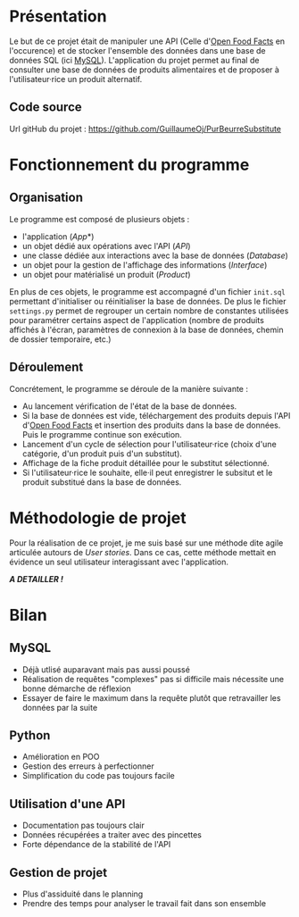 # Présentation

Le but de ce projet était de manipuler une API (Celle d'[Open Food Facts](https://fr.openfoodfacts.org/) en l'occurence) et de stocker l'ensemble des données dans une base de données SQL (ici [MySQL](https://www.mysql.com/fr/)).
L'application du projet permet au final de consulter une base de données de produits alimentaires et de proposer à l'utilisateur·rice un produit alternatif.

## Code source

Url gitHub du projet : https://github.com/GuillaumeOj/PurBeurreSubstitute

# Fonctionnement du programme

## Organisation

Le programme est composé de plusieurs objets :
- l'application (*App**)
- un objet dédié aux opérations avec l'API (*API*)
- une classe dédiée aux interactions avec la base de données (*Database*)
- un objet pour la gestion de l'affichage des informations (*Interface*)
- un objet pour matérialisé un produit (*Product*)

En plus de ces objets, le programme est accompagné d'un fichier `init.sql` permettant d'initialiser ou réinitialiser la base de données. De plus le fichier `settings.py` permet de regrouper un certain nombre de constantes utilisées pour paramétrer certains aspect de l'application (nombre de produits affichés à l'écran, paramètres de connexion à la base de données, chemin de dossier temporaire, etc.)

## Déroulement

Concrétement, le programme se déroule de la manière suivante :
- Au lancement vérification de l'état de la base de données.
- Si la base de données est vide, téléchargement des produits depuis l'API d'[Open Food Facts](https://fr.openfoodfacts.org/) et insertion des produits dans la base de données. Puis le programme continue son exécution.
- Lancement d'un cycle de sélection pour l'utilisateur·rice (choix d'une catégorie, d'un produit puis d'un substitut).
- Affichage de la fiche produit détaillée pour le substitut sélectionné.
- Si l'utilisateur·rice le souhaite, elle·il peut enregistrer le subsitut et le produit substitué dans la base de données.

# Méthodologie de projet

Pour la réalisation de ce projet, je me suis basé sur une méthode dite agile articulée autours de *User stories*.
Dans ce cas, cette méthode mettait en évidence un seul utilisateur interagissant avec l'application.

***A DETAILLER !***

# Bilan

## MySQL

- Déjà utlisé auparavant mais pas aussi poussé
- Réalisation de requêtes "complexes" pas si difficile mais nécessite une bonne démarche de réflexion
- Essayer de faire le maximum dans la requête plutôt que retravailler les données par la suite

## Python

- Amélioration en POO
- Gestion des erreurs à perfectionner
- Simplification du code pas toujours facile

## Utilisation d'une API

- Documentation pas toujours clair
- Données récupérées a traiter avec des pincettes
- Forte dépendance de la stabilité de l'API

## Gestion de projet

- Plus d'assiduité dans le planning
- Prendre des temps pour analyser le travail fait dans son ensemble

